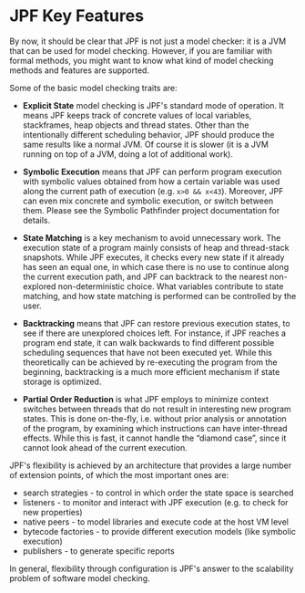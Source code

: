 # JPF Key Features #

By now, it should be clear that JPF is not just a model checker: it is a JVM that can be used for model checking. However, if you are familiar with formal methods, you might want to know what kind of model checking methods and features are supported.

Some of the basic model checking traits are:

* **Explicit State** model checking is JPF's standard mode of operation. It means JPF keeps track of concrete values of local variables, stackframes, heap objects and thread states. Other than the intentionally different scheduling behavior, JPF should produce the same results like a normal JVM. Of course it is slower (it is a JVM running on top of a JVM, doing a lot of additional work).

* **Symbolic Execution** means that JPF can perform program execution with symbolic values obtained from how a certain variable was used along the current path of execution (e.g. `x>0 && x<43`). Moreover, JPF can even mix concrete and symbolic execution, or switch between them. Please see the Symbolic Pathfinder project documentation for details.

* **State Matching** is a key mechanism to avoid unnecessary work. The execution state of a program mainly consists of heap and thread-stack snapshots. While JPF executes, it checks every new state if it already has seen an equal one, in which case there is no use to continue along the current execution path, and JPF can backtrack to the nearest non-explored non-deterministic choice. What variables contribute to state matching, and how state matching is performed can be controlled by the user.

* **Backtracking** means that JPF can restore previous execution states, to see if there are unexplored choices left. For instance, if JPF reaches a program end state, it can walk backwards to find different possible scheduling sequences that have not been executed yet. While this theoretically can be achieved by re-executing the program from the beginning, backtracking is a much more efficient mechanism if state storage is optimized.

* **Partial Order Reduction** is what JPF employs to minimize context switches between threads that do not result in interesting new program states. This is done on-the-fly, i.e. without prior analysis or annotation of the program, by examining which instructions can have inter-thread effects. While this is fast, it cannot handle the “diamond case”, since it cannot look ahead of the current execution. 

JPF's flexibility is achieved by an architecture that provides a large number of extension points, of which the most important ones are:

 * search strategies - to control in which order the state space is searched
 * listeners - to monitor and interact with JPF execution (e.g. to check for new properties)
 * native peers - to model libraries and execute code at the host VM level
 * bytecode factories - to provide different execution models (like symbolic execution)
 * publishers - to generate specific reports

In general, flexibility through configuration is JPF's answer to the scalability problem of software model checking.
